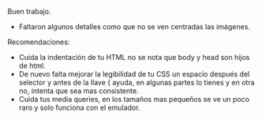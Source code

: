 Buen trabajo.

- Faltaron algunos detalles como que no se ven centradas las imágenes.

Recomendaciones:

- Cuida la indentación de tu HTML no se nota que body y head son hijos de html.
- De nuevo falta mejorar la legibilidad de tu CSS un espacio después del selector y antes de la llave { ayuda, en algunas partes lo tienes y en otra no, intenta que sea mas consistente.
- Cuida tus media queries, en los tamaños mas pequeños se ve un poco raro y solo funciona con el emulador.
